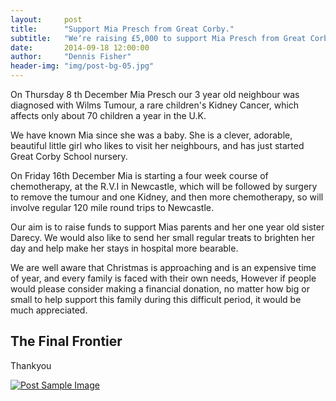```yaml
---
layout:     post
title:      "Support Mia Presch from Great Corby."
subtitle:   "Weʼre raising £5,000 to support Mia Presch from Great Corby, Carlisle, who has been diagnosed with Wilms tumour."
date:       2014-09-18 12:00:00
author:     "Dennis Fisher"
header-img: "img/post-bg-05.jpg"
---
```


<p>On Thursday 8 th December Mia Presch our 3 year old neighbour was diagnosed with Wilms Tumour, a rare children's Kidney Cancer, which affects only about 70 children a year in the U.K.</p>

<p>We have known Mia since she was a baby. She is a clever, adorable, beautiful little girl who likes to visit her neighbours, and has just started Great Corby School nursery.</p>

<p>On Friday 16th December Mia is starting a four week course of chemotherapy, at the R.V.I in Newcastle, which will be followed by surgery to remove the tumour and one Kidney, and then more chemotherapy, so will involve regular 120 mile round trips to Newcastle.</p>

<p>Our aim is to raise funds to support Mias parents and her one year old sister Darecy. We would also like to send her small regular treats to brighten her day and help make her stays in hospital more bearable.</p>

<p>We are well aware that Christmas is approaching and is an expensive time of year, and every family is faced with their own needs, However if people would please consider making a financial donation, no matter how big or small to help support this family during this difficult period, it would be much appreciated.</p>

<h2 class="section-heading">The Final Frontier</h2>

<p>Thankyou </p>

<a href="#">
    <img src="{{ site.baseurl }}/img/post-presch.jpg" alt="Post Sample Image">
</a>

